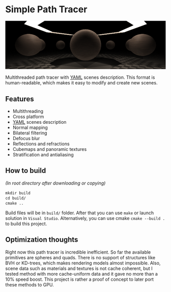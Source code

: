 # Simple Path Tracer
![banner](output/banner.png)

Multithreaded path tracer with [YAML](https://yaml.org/) scenes description. 
This format is human-readable, which makes it easy to modify and create new scenes. 

## Features
- Multithreading
- Cross platform
- [YAML](https://yaml.org/) scenes description
- Normal mapping
- Bilateral filtering
- Defocus blur
- Reflections and refractions
- Cubemaps and panoramic textures
- Stratification and antialiasing

## How to build
*(In root directory after downloading or copying)*
```
mkdir build
cd build/
cmake ..
```
Build files will be in `build/` folder. 
After that you can use `make` or launch solution in `Visual Studio`. 
Alternatively, you can use cmake `cmake --build .` to build this project.

## Optimization thoughts
Right now this path tracer is incredible inefficient. 
So far the available primitives are spheres and quads. 
There is no support of structures like BVH or KD-trees, which makes rendering models almost impossible. 
Also, scene data such as materials and textures is not cache coherent, 
but I tested method with more cache-uniform data and it gave no more than a 10% speed boost. 
This project is rather a proof of concept to later port these methods to GPU.